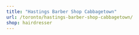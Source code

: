 ```yaml
---
title: "Hastings Barber Shop Cabbagetown"
url: /toronto/hastings-barber-shop-cabbagetown/
shop: hairdresser
---
```

